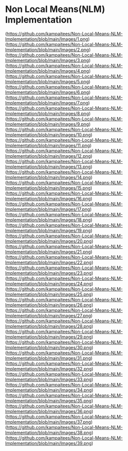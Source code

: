# Non Local Means(NLM) Implementation
 
(https://github.com/kampaitees/Non-Local-Means-NLM-Implementation/blob/main/Images/1.png)
(https://github.com/kampaitees/Non-Local-Means-NLM-Implementation/blob/main/Images/2.png)
(https://github.com/kampaitees/Non-Local-Means-NLM-Implementation/blob/main/Images/3.png)
(https://github.com/kampaitees/Non-Local-Means-NLM-Implementation/blob/main/Images/4.png)
(https://github.com/kampaitees/Non-Local-Means-NLM-Implementation/blob/main/Images/5.png)
(https://github.com/kampaitees/Non-Local-Means-NLM-Implementation/blob/main/Images/6.png)
(https://github.com/kampaitees/Non-Local-Means-NLM-Implementation/blob/main/Images/7.png)
(https://github.com/kampaitees/Non-Local-Means-NLM-Implementation/blob/main/Images/8.png)
(https://github.com/kampaitees/Non-Local-Means-NLM-Implementation/blob/main/Images/9.png)
(https://github.com/kampaitees/Non-Local-Means-NLM-Implementation/blob/main/Images/10.png)
(https://github.com/kampaitees/Non-Local-Means-NLM-Implementation/blob/main/Images/11.png)
(https://github.com/kampaitees/Non-Local-Means-NLM-Implementation/blob/main/Images/12.png)
(https://github.com/kampaitees/Non-Local-Means-NLM-Implementation/blob/main/Images/13.png)
(https://github.com/kampaitees/Non-Local-Means-NLM-Implementation/blob/main/Images/14.png)
(https://github.com/kampaitees/Non-Local-Means-NLM-Implementation/blob/main/Images/15.png)
(https://github.com/kampaitees/Non-Local-Means-NLM-Implementation/blob/main/Images/16.png)
(https://github.com/kampaitees/Non-Local-Means-NLM-Implementation/blob/main/Images/17.png)
(https://github.com/kampaitees/Non-Local-Means-NLM-Implementation/blob/main/Images/18.png)
(https://github.com/kampaitees/Non-Local-Means-NLM-Implementation/blob/main/Images/19.png)
(https://github.com/kampaitees/Non-Local-Means-NLM-Implementation/blob/main/Images/20.png)
(https://github.com/kampaitees/Non-Local-Means-NLM-Implementation/blob/main/Images/21.png)
(https://github.com/kampaitees/Non-Local-Means-NLM-Implementation/blob/main/Images/22.png)
(https://github.com/kampaitees/Non-Local-Means-NLM-Implementation/blob/main/Images/23.png)
(https://github.com/kampaitees/Non-Local-Means-NLM-Implementation/blob/main/Images/24.png)
(https://github.com/kampaitees/Non-Local-Means-NLM-Implementation/blob/main/Images/25.png)
(https://github.com/kampaitees/Non-Local-Means-NLM-Implementation/blob/main/Images/26.png)
(https://github.com/kampaitees/Non-Local-Means-NLM-Implementation/blob/main/Images/27.png)
(https://github.com/kampaitees/Non-Local-Means-NLM-Implementation/blob/main/Images/28.png)
(https://github.com/kampaitees/Non-Local-Means-NLM-Implementation/blob/main/Images/29.png)
(https://github.com/kampaitees/Non-Local-Means-NLM-Implementation/blob/main/Images/30.png)
(https://github.com/kampaitees/Non-Local-Means-NLM-Implementation/blob/main/Images/31.png)
(https://github.com/kampaitees/Non-Local-Means-NLM-Implementation/blob/main/Images/32.png)
(https://github.com/kampaitees/Non-Local-Means-NLM-Implementation/blob/main/Images/33.png)
(https://github.com/kampaitees/Non-Local-Means-NLM-Implementation/blob/main/Images/34.png)
(https://github.com/kampaitees/Non-Local-Means-NLM-Implementation/blob/main/Images/35.png)
(https://github.com/kampaitees/Non-Local-Means-NLM-Implementation/blob/main/Images/36.png)
(https://github.com/kampaitees/Non-Local-Means-NLM-Implementation/blob/main/Images/37.png)
(https://github.com/kampaitees/Non-Local-Means-NLM-Implementation/blob/main/Images/38.png)
(https://github.com/kampaitees/Non-Local-Means-NLM-Implementation/blob/main/Images/39.png)
